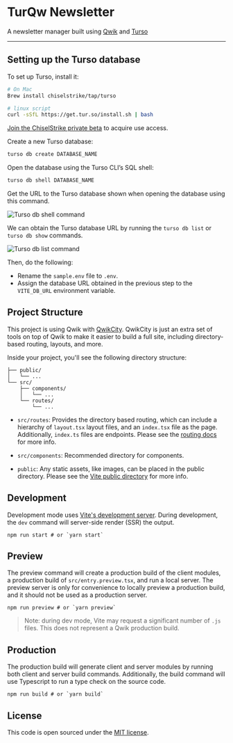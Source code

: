 # TurQw Newsletter

A newsletter manager built using [Qwik](https://qwik.builder.io/) and
[Turso](https://chiselstrike.com)

---

## Setting up the Turso database

To set up Turso, install it:
```bash
# On Mac
Brew install chiselstrike/tap/turso

# linux script
curl -sSfL https://get.tur.so/install.sh | bash
```

[Join the ChiselStrike private beta](https://chiselstrike.com) to acquire
use access.

Create a new Turso database:

```sh
turso db create DATABASE_NAME
```

Open the database using the Turso CLI’s SQL shell:

```sh
turso db shell DATABASE_NAME
```

Get the URL to the Turso database shown when opening the database using
this command.

![Turso db shell command](https://res.cloudinary.com/djx5h4cjt/image/upload/v1678192236/chiselstrike-assets/Turso_edge_db_url_-_db_shell_command.jpg)

We can obtain the Turso database URL by running the `turso db list` or
`turso db show` commands.

![Turso db list command](https://res.cloudinary.com/djx5h4cjt/image/upload/v1678192235/chiselstrike-assets/Turso_edge_db_url_-_db_list_command.jpg)

Then, do the following:
- Rename the `sample.env` file to `.env`.
- Assign the database URL obtained in the previous step to the `VITE_DB_URL`
environment variable.

## Project Structure

This project is using Qwik with
[QwikCity](https://qwik.builder.io/qwikcity/overview/). QwikCity is just an
extra set of tools on top of Qwik to make it easier to build a full site,
including directory-based routing, layouts, and more.

Inside your project, you'll see the following directory structure:

```
├── public/
│   └── ...
└── src/
    ├── components/
    │   └── ...
    └── routes/
        └── ...
```

- `src/routes`: Provides the directory based routing, which can include a
  hierarchy of `layout.tsx` layout files, and an `index.tsx` file as the page.
  Additionally, `index.ts` files are endpoints. Please see the [routing
  docs](https://qwik.builder.io/qwikcity/routing/overview/) for more info.

- `src/components`: Recommended directory for components.

- `public`: Any static assets, like images, can be placed in the public
  directory. Please see the [Vite public
  directory](https://vitejs.dev/guide/assets.html#the-public-directory) for more
  info.

## Development

Development mode uses [Vite's development server](https://vitejs.dev/). During
development, the `dev` command will server-side render (SSR) the output.

```shell
npm run start # or `yarn start`
```

## Preview

The preview command will create a production build of the client modules, a
production build of `src/entry.preview.tsx`, and run a local server. The preview
server is only for convenience to locally preview a production build, and it
should not be used as a production server.

```shell
npm run preview # or `yarn preview`
```

> Note: during dev mode, Vite may request a significant number of `.js` files.
> This does not represent a Qwik production build.

## Production

The production build will generate client and server modules by running both
client and server build commands. Additionally, the build command will use
Typescript to run a type check on the source code.

```shell
npm run build # or `yarn build`
```

## License

This code is open sourced under the [MIT
license](https://en.wikipedia.org/wiki/MIT_License).
